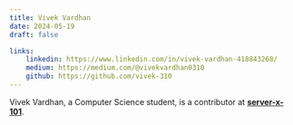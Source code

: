 ```yaml
---
title: Vivek Vardhan
date: 2024-05-19
draft: false

links: 
    linkedin: https://www.linkedin.com/in/vivek-vardhan-418843268/
    medium: https://medium.com/@vivekvardhan0310
    github: https://github.com/vivek-310
---
```


Vivek Vardhan, a Computer Science student, is a contributor at [**server-x-101**](https:serverx.org.in/).

